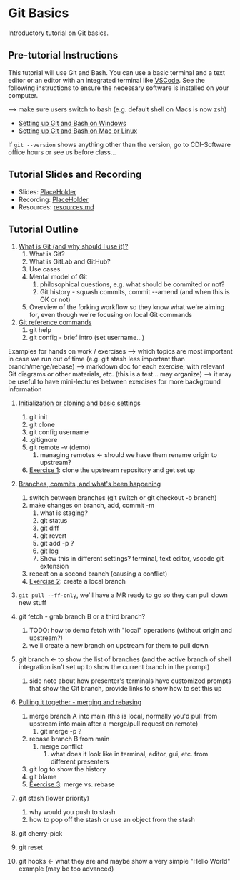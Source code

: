 # Git Basics

Introductory tutorial on Git basics.

## Pre-tutorial Instructions

This tutorial will use Git and Bash. You can use a basic terminal and a text editor or an editor
with an integrated terminal like [VSCode](https://code.visualstudio.com/). See the following
instructions to ensure the necessary software is installed on your computer.

--> make sure users switch to bash (e.g. default shell on Macs is now zsh)

- [Setting up Git and Bash on Windows](./pages/prereq.md#windows)
- [Setting up Git and Bash on Mac or Linux](./pages/prereq.md#mac)

If `git --version` shows anything other than the version, go to CDI-Software office hours or see us before class...

## Tutorial Slides and Recording

- Slides: [PlaceHolder](TODO)
- Recording: [PlaceHolder](TODO)
- Resources: [resources.md](resources.md)

## Tutorial Outline

1. [What is Git (and why should I use it)?](./pages/what-is-git.md)
   1. What is Git?
   2. What is GitLab and GitHub?
   3. Use cases
   4. Mental model of Git
      1. philosophical questions, e.g. what should be commited or not?
      2. Git history - squash commits, commit --amend (and when this is OK or not)
   5. Overview of the forking workflow so they know what we're aiming for, even though we're focusing on local Git commands
2. [Git reference commands](./pages/git-help-and-config.md)
   1. git help
   2. git config - brief intro (set username...)

Examples for hands on work / exercises
--> which topics are most important in case we run out of time (e.g. git stash less important than branch/merge/rebase)
--> markdown doc for each exercise, with relevant Git diagrams or other materials, etc. (this is a test... may organize)
--> it may be useful to have mini-lectures between exercises for more background information

1. [Initialization or cloning and basic settings](./pages/git-going.md)
   1. git init
   2. git clone
   3. git config username
   4. .gitignore
   5. git remote -v (demo)
      1. managing remotes <- should we have them rename origin to upstream?
   6. [Exercise 1](./pages/ex1-clone-and-setup.md): clone the upstream repository and get set up

2. [Branches, commits, and what's been happening](./pages/branching-commits-history.md)
   1. switch between branches (git switch or git checkout -b branch)
   2. make changes on branch, add, commit -m
      1. what is staging?
      2. git status
      3. git diff
      4. git revert
      5. git add -p ?
      6. git log
      7. Show this in different settings? terminal, text editor, vscode git extension
   3. repeat on a second branch (causing a conflict)
   4. [Exercise 2](./pages/ex2-local-branch-and-commit.md): create a local branch

3. `git pull --ff-only`, we'll have a MR ready to go so they can pull down new stuff

4. git fetch - grab branch B or a third branch?
   1. TODO: how to demo fetch with "local" operations (without origin and upstream?)
   2. we'll create a new branch on upstream for them to pull down

5. git branch <- to show the list of branches (and the active branch of shell integration isn't set up to show the current branch in the prompt)
   1. side note about how presenter's terminals have customized prompts that show the Git branch, provide links to show how to set this up

6. [Pulling it together - merging and rebasing](./pages/merging-and-rebasing.md)
   1. merge branch A into main (this is local, normally you'd pull from upstream into main after a merge/pull request on remote)
      1. git merge -p ?
   2. rebase branch B from main
      1. merge conflict
         1. what does it look like in terminal, editor, gui, etc. from different presenters
   3. git log to show the history
   4. git blame
   5. [Exercise 3](./pages/ex3-merge-and-rebase.md): merge vs. rebase

7. git stash (lower priority)
   1. why would you push to stash
   2. how to pop off the stash or use an object from the stash
8. git cherry-pick
9. git reset
10. git hooks <- what they are and maybe show a very simple "Hello World" example (may be too advanced)
